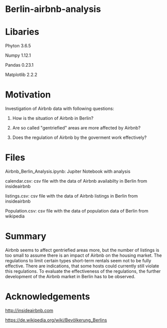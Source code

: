 # Berlin-airbnb-analysis

# Libaries
  Phyton 3.6.5
  
  Numpy 1.12.1
  
  Pandas 0.23.1
  
  Matplotlib 2.2.2
  
# Motivation
Investigation of Airbnb data with following questions:

1. How is the situation of Airbnb in Berlin? 

2. Are so called "gentriefied" areas are more affected by Airbnb?

3. Does the regulation of Airbnb by the goverment work effectively?

# Files
Airbnb_Berlin_Analysis.ipynb: 
Jupiter Notebook with analysis

calendar.csv:
csv file with the data of Airbnb availabilty in Berlin from insideairbnb

listings.csv:
csv file with the data of Airbnb listings in Berlin from insideairbnb

Population.csv:
csv file with the data of population data of Berlin from wikipedia

# Summary

Airbnb seems to affect gentriefied areas more, but the number of listings is too small to assume there is an impact of Airbnb on the housing market. The regulations to limit certain types short-term rentals seem not to be fully effective. There are indications, that some hosts could currently still violate this regulations. To evaluate the effectiveness of the regulations, the further development of the Airbnb market in Berlin has to be observed.

# Acknowledgements
http://insideairbnb.com

https://de.wikipedia.org/wiki/Bevölkerung_Berlins


